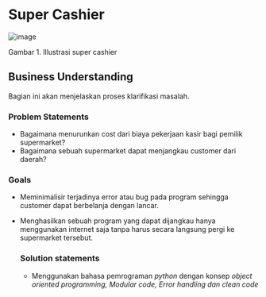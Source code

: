 # Super Cashier

![image](https://user-images.githubusercontent.com/88027268/213963883-04867b59-6f8f-4420-992b-21d39fa3d376.png)

Gambar 1. Illustrasi super cashier

## Business Understanding

Bagian ini akan menjelaskan proses klarifikasi masalah.

### Problem Statements

- Bagaimana menurunkan cost dari biaya pekerjaan kasir bagi pemilik supermarket?
- Bagaimana sebuah supermarket dapat menjangkau customer dari daerah?

### Goals

- Meminimalisir terjadinya error atau bug pada program sehingga customer dapat berbelanja dengan lancar.
- Menghasilkan sebuah program yang dapat dijangkau hanya menggunakan internet saja tanpa harus secara langsung pergi ke supermarket tersebut.

    ### Solution statements
    - Menggunakan bahasa pemrograman *python* dengan konsep *object oriented programming, Modular code, Error handling dan clean code* 

